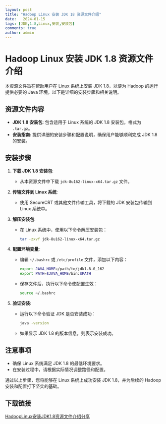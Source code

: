 ```yaml
---
layout: post
title: "Hadoop Linux 安装 JDK 18 资源文件介绍"
date:   2024-01-15
tags: [JDK,1.8,Linux,安装,安装包]
comments: true
author: admin
---
```

# Hadoop Linux 安装 JDK 1.8 资源文件介绍

本资源文件旨在帮助用户在 Linux 系统上安装 JDK 1.8，以便为 Hadoop 的运行提供必要的 Java 环境。以下是详细的安装步骤和相关说明。

## 资源文件内容

- **JDK 1.8 安装包**: 包含适用于 Linux 系统的 JDK 1.8 安装包，格式为 `.tar.gz`。
- **安装指南**: 提供详细的安装步骤和配置说明，确保用户能够顺利完成 JDK 1.8 的安装。

## 安装步骤

1. **下载 JDK 1.8 安装包**:
   - 从本资源文件中下载 `jdk-8u162-linux-x64.tar.gz` 文件。

2. **传输文件到 Linux 系统**:
   - 使用 SecureCRT 或其他文件传输工具，将下载的 JDK 安装包传输到 Linux 系统中。

3. **解压安装包**:
   - 在 Linux 系统中，使用以下命令解压安装包：
     ```bash
     tar -zxvf jdk-8u162-linux-x64.tar.gz
     ```

4. **配置环境变量**:
   - 编辑 `~/.bashrc` 或 `/etc/profile` 文件，添加以下内容：
     ```bash
     export JAVA_HOME=/path/to/jdk1.8.0_162
     export PATH=$JAVA_HOME/bin:$PATH
     ```
   - 保存文件后，执行以下命令使配置生效：
     ```bash
     source ~/.bashrc
     ```

5. **验证安装**:
   - 运行以下命令验证 JDK 是否安装成功：
     ```bash
     java -version
     ```
   - 如果显示 JDK 1.8 的版本信息，则表示安装成功。

## 注意事项

- 确保 Linux 系统满足 JDK 1.8 的最低环境要求。
- 在安装过程中，请根据实际情况调整路径和配置。

通过以上步骤，您将能够在 Linux 系统上成功安装 JDK 1.8，并为后续的 Hadoop 安装和配置打下坚实的基础。

## 下载链接

[HadoopLinux安装JDK1.8资源文件介绍分享](https://pan.quark.cn/s/64a7f247328c)